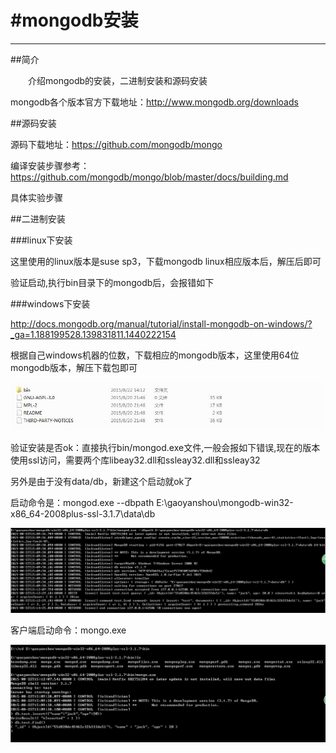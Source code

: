 #mongodb安装
==================================

***

##简介

&emsp;&emsp;介绍mongodb的安装，二进制安装和源码安装

mongodb各个版本官方下载地址：http://www.mongodb.org/downloads

##源码安装

源码下载地址：https://github.com/mongodb/mongo

编译安装步骤参考：https://github.com/mongodb/mongo/blob/master/docs/building.md

具体实验步骤

##二进制安装

###linux下安装

这里使用的linux版本是suse sp3，下载mongodb linux相应版本后，解压后即可

验证启动,执行bin目录下的mongodb后，会报错如下



###windows下安装

http://docs.mongodb.org/manual/tutorial/install-mongodb-on-windows/?_ga=1.188199528.139831811.1440222154

根据自己windows机器的位数，下载相应的mongodb版本，这里使用64位mongodb版本，解压下载包即可

 ![](../images/mongodb-01.JPG)

验证安装是否ok：直接执行bin/mongod.exe文件,一般会报如下错误,现在的版本使用ssl访问，需要两个库libeay32.dll和ssleay32.dll和ssleay32

另外是由于没有data/db，新建这个启动就ok了

启动命令是：mongod.exe --dbpath E:\gaoyanshou\mongodb-win32-x86_64-2008plus-ssl-3.1.7\data\db

 ![](../images/mongodb-02.JPG)

客户端启动命令：mongo.exe

 ![](../images/mongodb-03.JPG)







